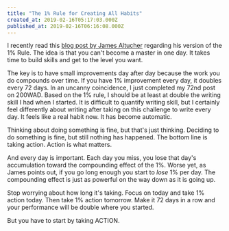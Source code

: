 ```yaml
---
title: "The 1% Rule for Creating All Habits"
created_at: 2019-02-16T05:17:03.000Z
published_at: 2019-02-16T06:16:08.000Z
---
```

I recently read this [blog post by James Altucher](https://jamesaltucher.com/blog/habits-one-percent/) regarding his version of the 1% Rule. The idea is that you can't become a master in one day. It takes time to build skills and get to the level you want.

The key is to have small improvements day after day because the work you do compounds over time. If you have 1% improvement every day, it doubles every 72 days. In an uncanny coincidence, I just completed my 72nd post on 200WAD. Based on the 1% rule, I should be at least at double the writing skill I had when I started. It is difficult to quantify writing skill, but I certainly feel differently about writing after taking on this challenge to write every day. It feels like a real habit now. It has become automatic.

Thinking about doing something is fine, but that's just thinking. Deciding to do something is fine, but still nothing has happened. The bottom line is taking action. Action is what matters.   

And every day is important. Each day you miss, you lose that day's accumulation toward the compounding effect of the 1%. Worse yet, as James points out, if you go long enough you start to _lose_ 1% per day. The compounding effect is just as powerful on the way down as it is going up.

Stop worrying about how long it's taking. Focus on today and take 1% action today. Then take 1% action tomorrow. Make it 72 days in a row and your performance will be double where you started.

But you have to start by taking ACTION.
